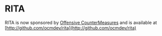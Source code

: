# RITA
RITA is now sponsored by [Offensive CounterMeasures](http://offensivecountermeasures.com) and is available at [http://github.com/ocmdev/rita](http://github.com/ocmdev/rita)
